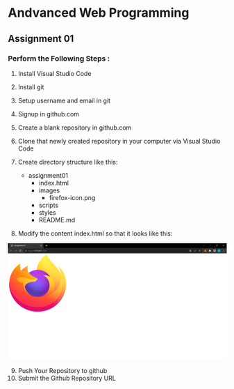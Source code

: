 # Andvanced Web Programming

## Assignment 01

### Perform the Following Steps :

1.  Install Visual Studio Code
2.  Install git
3.  Setup username and email in git
4.  Signup in github.com
5.  Create a blank repository in github.com
6.  Clone that newly created repository in your computer via Visual Studio Code
7.  Create directory structure like this:

    - assignment01
      - index.html
      - images
        - firefox-icon.png
      - scripts
      - styles
      - README.md

8.  Modify the content index.html so that it looks like this:

![Output](./images/output.png)

9.  Push Your Repository to github
10. Submit the Github Repository URL
